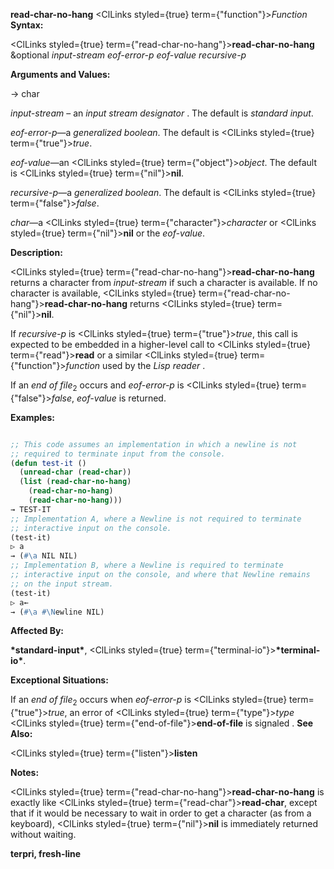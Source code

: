 **read-char-no-hang** <ClLinks styled={true} term={"function"}><i>Function</i></ClLinks> **Syntax:** 



<ClLinks styled={true} term={"read-char-no-hang"}><b>read-char-no-hang</b></ClLinks> &amp;optional *input-stream eof-error-p eof-value recursive-p* 



**Arguments and Values:** 



→ char 



*input-stream* – an *input stream designator* . The default is *standard input*. 



*eof-error-p*—a *generalized boolean*. The default is <ClLinks styled={true} term={"true"}><i>true</i></ClLinks>. 



*eof-value*—an <ClLinks styled={true} term={"object"}><i>object</i></ClLinks>. The default is <ClLinks styled={true} term={"nil"}><b>nil</b></ClLinks>. 



*recursive-p*—a *generalized boolean*. The default is <ClLinks styled={true} term={"false"}><i>false</i></ClLinks>. 



*char*—a <ClLinks styled={true} term={"character"}><i>character</i></ClLinks> or <ClLinks styled={true} term={"nil"}><b>nil</b></ClLinks> or the *eof-value*. 



**Description:** 



<ClLinks styled={true} term={"read-char-no-hang"}><b>read-char-no-hang</b></ClLinks> returns a character from *input-stream* if such a character is available. If no character is available, <ClLinks styled={true} term={"read-char-no-hang"}><b>read-char-no-hang</b></ClLinks> returns <ClLinks styled={true} term={"nil"}><b>nil</b></ClLinks>. 







 



 



If *recursive-p* is <ClLinks styled={true} term={"true"}><i>true</i></ClLinks>, this call is expected to be embedded in a higher-level call to <ClLinks styled={true} term={"read"}><b>read</b></ClLinks> or a similar <ClLinks styled={true} term={"function"}><i>function</i></ClLinks> used by the *Lisp reader* . 



If an *end of file*<sub>2</sub> occurs and *eof-error-p* is <ClLinks styled={true} term={"false"}><i>false</i></ClLinks>, *eof-value* is returned. 



**Examples:**
```lisp

;; This code assumes an implementation in which a newline is not 
;; required to terminate input from the console. 
(defun test-it () 
  (unread-char (read-char)) 
  (list (read-char-no-hang) 
	(read-char-no-hang) 
	(read-char-no-hang))) 
→ TEST-IT 
;; Implementation A, where a Newline is not required to terminate 
;; interactive input on the console. 
(test-it) 
▷ a 
→ (#\a NIL NIL) 
;; Implementation B, where a Newline is required to terminate 
;; interactive input on the console, and where that Newline remains 
;; on the input stream. 
(test-it) 
▷ a← 
→ (#\a #\Newline NIL) 

```
**Affected By:** 



**\*standard-input\***, <ClLinks styled={true} term={"terminal-io"}><b>\*terminal-io\*</b></ClLinks>. 



**Exceptional Situations:** 



If an *end of file*<sub>2</sub> occurs when *eof-error-p* is <ClLinks styled={true} term={"true"}><i>true</i></ClLinks>, an error of <ClLinks styled={true} term={"type"}><i>type</i></ClLinks> <ClLinks styled={true} term={"end-of-file"}><b>end-of-file</b></ClLinks> is signaled . **See Also:** 



<ClLinks styled={true} term={"listen"}><b>listen</b></ClLinks> 



**Notes:** 



<ClLinks styled={true} term={"read-char-no-hang"}><b>read-char-no-hang</b></ClLinks> is exactly like <ClLinks styled={true} term={"read-char"}><b>read-char</b></ClLinks>, except that if it would be necessary to wait in order to get a character (as from a keyboard), <ClLinks styled={true} term={"nil"}><b>nil</b></ClLinks> is immediately returned without waiting. 







 



 



**terpri, fresh-line** 



